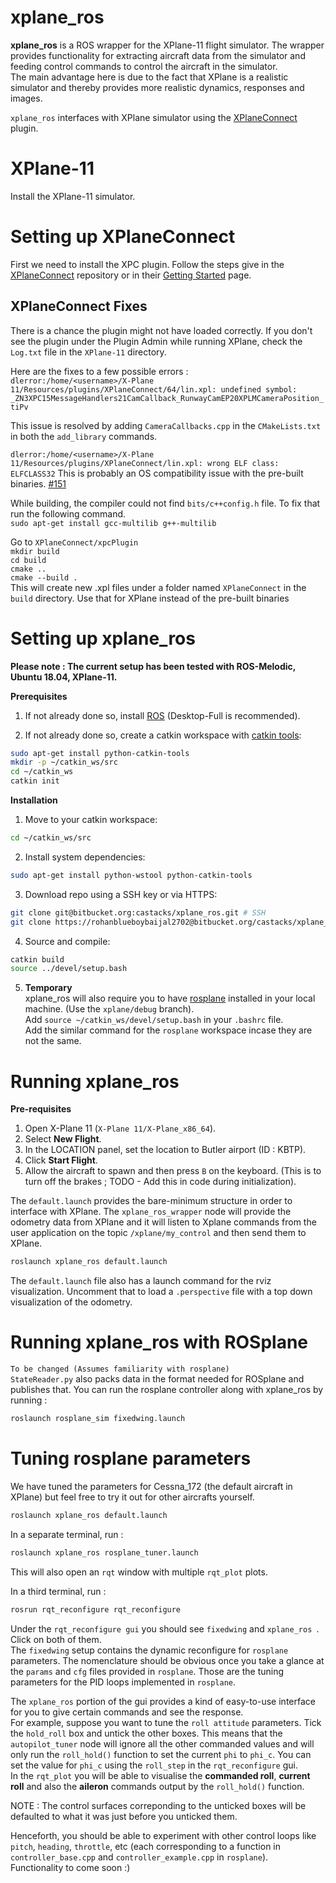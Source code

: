 # xplane_ros
**xplane_ros** is a ROS wrapper for the XPlane-11 flight simulator. The wrapper provides functionality for extracting aircraft data from the simulator and feeding control commands to control the aircraft in the simulator.   
The main advantage here is due to the fact that XPlane is a realistic simulator and thereby provides more realistic dynamics, responses and images.  
  

`xplane_ros` interfaces with XPlane simulator using the [XPlaneConnect](https://github.com/nasa/XPlaneConnect) plugin.

# XPlane-11
Install the XPlane-11 simulator.

# Setting up XPlaneConnect
First we need to install the XPC plugin. Follow the steps give in the [XPlaneConnect](https://github.com/nasa/XPlaneConnect) repository or in their [Getting Started](https://github.com/nasa/XPlaneConnect/wiki/Getting-Started) page.  

## XPlaneConnect Fixes
There is a chance the plugin might not have loaded correctly. If you don't see the plugin under the Plugin Admin while running XPlane, check the `Log.txt` file in the `XPlane-11` directory.  
  
Here are the fixes to a few possible errors :   
`dlerror:/home/<username>/X-Plane 11/Resources/plugins/XPlaneConnect/64/lin.xpl: undefined symbol: _ZN3XPC15MessageHandlers21CamCallback_RunwayCamEP20XPLMCameraPosition_tiPv`

This issue is resolved by adding ```CameraCallbacks.cpp``` in the ```CMakeLists.txt``` in both the ```add_library``` commands.  
  

`dlerror:/home/<username>/X-Plane 11/Resources/plugins/XPlaneConnect/lin.xpl: wrong ELF class: ELFCLASS32`
This is probably an OS compatibility issue with the pre-built binaries.
[#151](https://github.com/nasa/XPlaneConnect/issues/151)  

While building, the compiler could not find `bits/c++config.h` file. To fix that run the following command.    
`sudo apt-get install gcc-multilib g++-multilib`

Go to ```XPlaneConnect/xpcPlugin```  
```mkdir build```  
```cd build```  
```cmake ..```  
```cmake --build .```  
This will create new .xpl files under a folder named ```XPlaneConnect``` in the `build` directory. Use that for XPlane instead of the pre-built binaries

# Setting up xplane_ros 

**Please note : The current setup has been tested with ROS-Melodic, Ubuntu 18.04, XPlane-11.**

**Prerequisites**

1. If not already done so, install [ROS](http://wiki.ros.org/ROS/Installation) (Desktop-Full is recommended).

2. If not already done so, create a catkin workspace with [catkin tools](https://catkin-tools.readthedocs.io/en/latest/):
```bash
sudo apt-get install python-catkin-tools
mkdir -p ~/catkin_ws/src
cd ~/catkin_ws
catkin init
```

**Installation**

1. Move to your catkin workspace: 
```bash
cd ~/catkin_ws/src
```  

2. Install system dependencies:  
```bash
sudo apt-get install python-wstool python-catkin-tools
```  


3. Download repo using a SSH key or via HTTPS: 
```bash
git clone git@bitbucket.org:castacks/xplane_ros.git # SSH
git clone https://rohanblueboybaijal2702@bitbucket.org/castacks/xplane_ros.git # HTTPS
```  

4. Source and compile: 
```bash
catkin build
source ../devel/setup.bash
```  


5. **Temporary**  
xplane_ros will also require you to have [rosplane](https://github.com/rohanblueboybaijal/rosplane/tree/xplane/debug) installed in your local machine.   (Use the `xplane/debug` branch).  
Add `source ~/catkin_ws/devel/setup.bash` in your `.bashrc` file.   
Add the similar command for the `rosplane` workspace incase they are not the same.


# Running xplane_ros 
**Pre-requisites**   
1. Open X-Plane 11 (`X-Plane 11/X-Plane_x86_64`).  
2. Select **New Flight**.  
3. In the LOCATION panel, set the location to Butler airport (ID : KBTP).  
4. Click **Start Flight**.  
5. Allow the aircraft to spawn and then press `B` on the keyboard. (This is to turn off the brakes ; TODO - Add this in code during initialization).

The `default.launch` provides the bare-minimum structure in order to interface with XPlane. The `xplane_ros_wrapper` node will provide the odometry data from XPlane and it will listen to Xplane commands from the user application on the topic `/xplane/my_control` and then send them to XPlane.  

```bash
roslaunch xplane_ros default.launch
```  

The `default.launch` file also has a launch command for the rviz visualization. Uncomment that to load a `.perspective` file with a top down visualization of the odometry.


# Running xplane_ros with ROSplane  
```To be changed (Assumes familiarity with rosplane)```  
`StateReader.py` also packs data in the format needed for ROSplane and publishes that. You can run the rosplane controller along with xplane_ros by running :   

```bash
roslaunch rosplane_sim fixedwing.launch
```  


# Tuning rosplane parameters 
We have tuned the parameters for Cessna_172 (the default aircraft in XPlane) but feel free to try it out for other aircrafts yourself.  

```bash
roslaunch xplane_ros default.launch
```  

In a separate terminal, run :
```bash
roslaunch xplane_ros rosplane_tuner.launch
```  

This will also open an `rqt` window with multiple `rqt_plot` plots.

In a third terminal, run : 
```bash
rosrun rqt_reconfigure rqt_reconfigure
```  


Under the `rqt_reconfigure gui` you should see `fixedwing` and `xplane_ros `. Click on both of them.  
The `fixedwing` setup contains the dynamic reconfigure for `rosplane` parameters. The nomenclature should be obvious once you take a glance at the `params` and `cfg` files provided in `rosplane`. Those are the tuning parameters for the PID loops implemented in `rosplane`.    

The `xplane_ros` portion of the gui provides a kind of easy-to-use interface for you to give certain commands and see the response.   
For example, suppose you want to tune the `roll attitude` parameters. Tick the `hold_roll` box and untick the other boxes. This means that the `autopilot_tuner` node will ignore all the other commanded values and will only run the `roll_hold()` function to set the current `phi` to `phi_c`. You can set the value for `phi_c` using the `roll_step` in the `rqt_reconfigure` gui.   
In the `rqt_plot` you will be able to visualise the **commanded roll**, **current roll** and also the **aileron** commands output by the `roll_hold()` function.  

NOTE : The control surfaces correponding to the unticked boxes will be defaulted to what it was just before you unticked them. 

Henceforth, you should be able to experiment with other control loops like `pitch`, `heading`, `throttle`, etc (each corresponding to a function in `controller_base.cpp` and `controller_example.cpp` in `rosplane`).   
Functionality to come soon :)